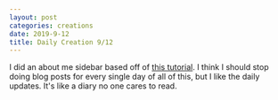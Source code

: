 ```yaml
---
layout: post
categories: creations
date: 2019-9-12
title: Daily Creation 9/12
---
```


I did an about me sidebar based off of [this
tutorial](https://www.w3schools.com/howto/howto_js_off-canvas.asp). I think I should stop
doing blog posts for every single day of all of this, but I like the daily updates. It's
like a diary no one cares to read.
